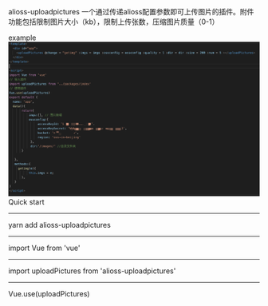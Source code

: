 alioss-uploadpictures
一个通过传递alioss配置参数即可上传图片的插件。附件功能包括限制图片大小（kb），限制上传张数，压缩图片质量（0-1）

example
![Image text](examples/assets/example.png)
Quick start
****
yarn add alioss-uploadpictures
****
import Vue from 'vue'
****
import uploadPictures from 'alioss-uploadpictures'
****
Vue.use(uploadPictures)


